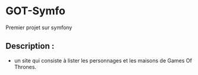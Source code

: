 # GOT-Symfo

Premier projet sur symfony


## Description :

- un site qui consiste à lister les personnages et les maisons de Games Of Thrones.


